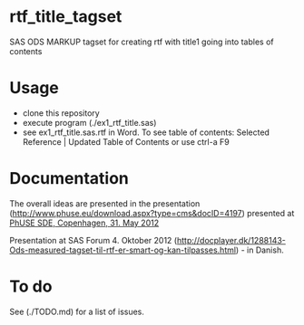 # rtf_title_tagset

SAS ODS MARKUP tagset for creating rtf with title1 going into tables of contents

# Usage

- clone this repository
- execute program (./ex1_rtf_title.sas)
- see ex1_rtf_title.sas.rtf in Word. To see table of contents: Selected Reference | Updated Table of Contents or use ctrl-a F9

# Documentation

The overall ideas are presented in the presentation (http://www.phuse.eu/download.aspx?type=cms&docID=4197) presented at [PhUSE SDE, Copenhagen, 31. May 2012](http://www.phuse.eu/sdedenmark2012.aspx)

Presentation at SAS Forum 4. Oktober 2012 (http://docplayer.dk/1288143-Ods-measured-tagset-til-rtf-er-smart-og-kan-tilpasses.html) - in Danish.

# To do

See (./TODO.md) for a list of issues.



